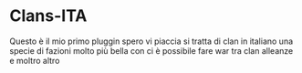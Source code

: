 # Clans-ITA
Questo è il mio primo pluggin spero vi piaccia  si tratta di clan in italiano una specie di fazioni molto più bella con ci è possibile fare war tra clan alleanze e moltro altro
